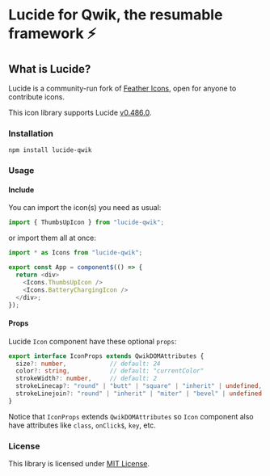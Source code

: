 # Lucide for Qwik, the resumable framework ⚡️

## What is Lucide?

Lucide is a community-run fork of [Feather Icons](https://github.com/feathericons/feather "https://github.com/feathericons/feather"), open for anyone to contribute icons.

This icon library supports Lucide [v0.486.0](https://github.com/lucide-icons/lucide "https://github.com/lucide-icons/lucide").

### Installation

```shell
npm install lucide-qwik
```

### Usage

#### Include

You can import the icon(s) you need as usual:

```ts
import { ThumbsUpIcon } from "lucide-qwik";
```

or import them all at once:

```ts
import * as Icons from "lucide-qwik";

export const App = component$(() => {
  return <div>
    <Icons.ThumbsUpIcon />
    <Icons.BatteryChargingIcon />
  </div>;
});
```

#### Props

Lucide `Icon` component have these optional `props`:

```ts
export interface IconProps extends QwikDOMAttributes {
  size?: number,            // default: 24
  color?: string,           // default: "currentColor"
  strokeWidth?: number,     // default: 2
  strokeLinecap?: "round" | "butt" | "square" | "inherit" | undefined,   // default: "round"
  strokeLinejoin?: "round" | "inherit" | "miter" | "bevel" | undefined   // default: "round"
}
```

Notice that `IconProps` extends `QwikDOMAttributes` so `Icon` component also have attributes like `class`, `onClick$`, `key`, etc.

### License

This library is licensed under [MIT License](https://github.com/LuminescentDev/lucide-qwik/blob/main/LICENSE "https://github.com/LuminescentDev/lucide-qwik/blob/main/LICENSE").
